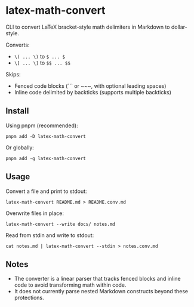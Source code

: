 # latex-math-convert

CLI to convert LaTeX bracket-style math delimiters in Markdown to dollar-style.

Converts:
- `\( ... \)` to `$ ... $`
- `\[ ... \]` to `$$ ... $$`

Skips:
- Fenced code blocks (``` or ~~~, with optional leading spaces)
- Inline code delimited by backticks (supports multiple backticks)

## Install

Using pnpm (recommended):

```
pnpm add -D latex-math-convert
```

Or globally:

```
pnpm add -g latex-math-convert
```

## Usage

Convert a file and print to stdout:

```
latex-math-convert README.md > README.conv.md
```

Overwrite files in place:

```
latex-math-convert --write docs/ notes.md
```

Read from stdin and write to stdout:

```
cat notes.md | latex-math-convert --stdin > notes.conv.md
```

## Notes

- The converter is a linear parser that tracks fenced blocks and inline code to avoid transforming math within code.
- It does not currently parse nested Markdown constructs beyond these protections.

